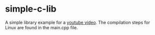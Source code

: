 # simple-c-lib
A simple library example for a [youtube video](https://youtu.be/7fjBF5dV498?feature=shared). The compilation steps for Linux are found in the main.cpp file.